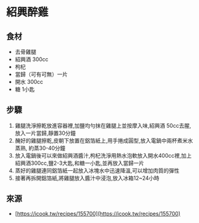 # 紹興醉雞

## 食材

* 去骨雞腿
* 紹興酒 300cc
* 枸杞
* 當歸（可有可無）一片
* 開水 300cc
* 糖 1小匙

## 步驟

1. 雞腿洗淨擦乾放進容器裡,加鹽均勻抹在雞腿上並按摩入味,紹興酒 50cc去腥,放入一片當歸,靜置30分鐘
2. 醃好的雞腿擦乾,皮朝下放置在鋁箔紙上,用手捲成圓型,放入電鍋中兩杯煮米水蒸熟, 約蒸30-40分鐘
3. 放入電鍋後可以來做紹興酒醬汁,枸杞洗淨用熱水泡軟放入開水400cc裡,加上紹興酒300cc,鹽2-3大匙,和糖一小匙,並再放入當歸一片
4. 蒸好的雞腿連同鋁箔紙一起放入冰塊水中迅速降溫,可以增加肉質的彈性
5. 接著再拆開鋁箔紙,將雞腿放入醬汁中浸泡,放入冰箱12~24小時

## 來源

* [https://icook.tw/recipes/155700](https://icook.tw/recipes/155700)

